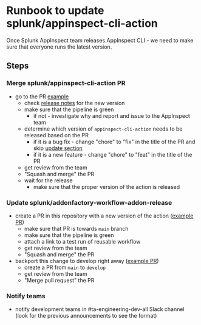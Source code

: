 # Runbook to update splunk/appinspect-cli-action

Once Splunk AppInspect team releases AppInspect CLI - we need to make sure that everyone runs the latest version.

## Steps

### Merge splunk/appinspect-cli-action PR

- go to the PR [example](https://github.com/splunk/appinspect-cli-action/pull/127)
    - check [release notes](https://dev.splunk.com/enterprise/docs/relnotes/relnotes-appinspectcli/whatsnew/) for the new version
    - make sure that the pipeline is green
        - if not - investigate why and report and issue to the AppInspect team
    - determine which version of `appinspect-cli-action` needs to be released based on the PR
        - if it is a bug fix - change "chore" to "fix" in the title of the PR and skip [update section](#update-splunkaddonfactory-workflow-addon-release)
        - if it is a new feature - change "chore" to "feat" in the title of the PR
    - get review from the team
    - "Squash and merge" the PR
    - wait for the release
        - make sure that the proper version of the action is released

### Update splunk/addonfactory-workflow-addon-release

- create a PR in this repository with a new version of the action ([example PR](https://github.com/splunk/addonfactory-workflow-addon-release/pull/247))
    - make sure that PR is towards `main` branch
    - make sure that the pipeline is green
    - attach a link to a test run of reusable workflow
    - get review from the team
    - "Squash and merge" the PR
- backport this change to develop right away ([example PR](https://github.com/splunk/addonfactory-workflow-addon-release/pull/239))
    - create a PR from `main` to `develop`
    - get review from the team
    - "Merge pull request" the PR

### Notify teams

- notify development teams in #ta-engineering-dev-all Slack channel (look for the previous announcements to see the format)
